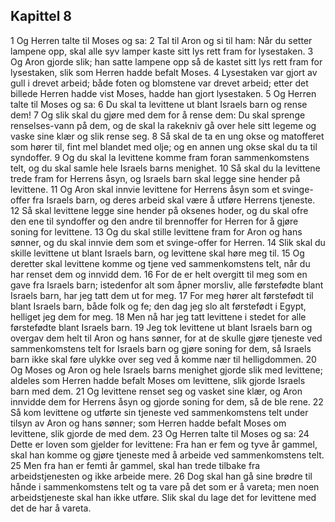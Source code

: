 ## Kapittel 8

1 Og Herren talte til Moses og sa:
2 Tal til Aron og si til ham: Når du setter lampene opp, skal alle syv lamper kaste sitt lys rett fram for lysestaken.
3 Og Aron gjorde slik; han satte lampene opp så de kastet sitt lys rett fram for lysestaken, slik som Herren hadde befalt Moses.
4 Lysestaken var gjort av gull i drevet arbeid; både foten og blomstene var drevet arbeid; etter det billede Herren hadde vist Moses, hadde han gjort lysestaken.
5 Og Herren talte til Moses og sa:
6 Du skal ta levittene ut blant Israels barn og rense dem!
7 Og slik skal du gjøre med dem for å rense dem: Du skal sprenge renselses-vann på dem, og de skal la rakekniv gå over hele sitt legeme og vaske sine klær og slik rense seg.
8 Så skal de ta en ung okse og matofferet som hører til, fint mel blandet med olje; og en annen ung okse skal du ta til syndoffer.
9 Og du skal la levittene komme fram foran sammenkomstens telt, og du skal samle hele Israels barns menighet.
10 Så skal du la levittene trede fram for Herrens åsyn, og Israels barn skal legge sine hender på levittene.
11 Og Aron skal innvie levittene for Herrens åsyn som et svinge-offer fra Israels barn, og deres arbeid skal være å utføre Herrens tjeneste.
12 Så skal levittene legge sine hender på oksenes hoder, og du skal ofre den ene til syndoffer og den andre til brennoffer for Herren for å gjøre soning for levittene.
13 Og du skal stille levittene fram for Aron og hans sønner, og du skal innvie dem som et svinge-offer for Herren.
14 Slik skal du skille levittene ut blant Israels barn, og levittene skal høre meg til.
15 Og deretter skal levittene komme og tjene ved sammenkomstens telt, når du har renset dem og innvidd dem.
16 For de er helt overgitt til meg som en gave fra Israels barn; istedenfor alt som åpner morsliv, alle førstefødte blant Israels barn, har jeg tatt dem ut for meg.
17 For meg hører alt førstefødt til blant Israels barn, både folk og fe; den dag jeg slo alt førstefødt i Egypt, helliget jeg dem for meg.
18 Men nå har jeg tatt levittene i stedet for alle førstefødte blant Israels barn.
19 Jeg tok levittene ut blant Israels barn og overgav dem helt til Aron og hans sønner, for at de skulle gjøre tjeneste ved sammenkomstens telt for Israels barn og gjøre soning for dem, så Israels barn ikke skal føre ulykke over seg ved å komme nær til helligdommen.
20 Og Moses og Aron og hele Israels barns menighet gjorde slik med levittene; aldeles som Herren hadde befalt Moses om levittene, slik gjorde Israels barn med dem.
21 Og levittene renset seg og vasket sine klær, og Aron innvidde dem for Herrens åsyn og gjorde soning for dem, så de ble rene.
22 Så kom levittene og utførte sin tjeneste ved sammenkomstens telt under tilsyn av Aron og hans sønner; som Herren hadde befalt Moses om levittene, slik gjorde de med dem.
23 Og Herren talte til Moses og sa:
24 Dette er loven som gjelder for levittene: Fra han er fem og tyve år gammel, skal han komme og gjøre tjeneste med å arbeide ved sammenkomstens telt.
25 Men fra han er femti år gammel, skal han trede tilbake fra arbeidstjenesten og ikke arbeide mere.
26 Dog skal han gå sine brødre til hånde i sammenkomstens telt og ta vare på det som er å vareta; men noen arbeidstjeneste skal han ikke utføre. Slik skal du lage det for levittene med det de har å vareta.
